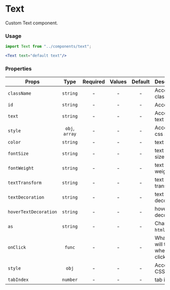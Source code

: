 # Text

Custom Text component.

### Usage

```js
import Text from "../components/text";
```

```jsx
<Text text="default text"/>
```

### Properties

| Props       |      Type      | Required | Values | Default | Description       |
| ----------- | :------------: | :------: | :----: | :-----: | ----------------- |
| `className` |    `string`    |    -     |   -    |    -    | Accepts class     |
| `id`        |    `string`    |    -     |   -    |    -    | Accepts id        |
| `text`        |    `string`    |    -     |   -    |    -    | Accepts text        |
| `style`     | `obj`, `array` |    -     |   -    |    -    | Accepts css style |
| `color`        |    `string`    |    -     |   -    |    -    | text color        |
| `fontSize`        |    `string`    |    -     |   -    |    -    | text font-size        |
| `fontWeight`        |    `string`    |    -     |   -    |    -    | text font-weight        |
| `textTransform`        |    `string`    |    -     |   -    |    -    | text text-transform        |
| `textDecoration`        |    `string`    |    -     |   -    |    -    | text text decoration        |
| `hoverTextDecoration`        |    `string`    |    -     |   -    |    -    | hover text-decoration        |
| `as`        |    `string`    |    -     |   -    |    -    | Change `html` tag        |
| `onClick`        |    `func`    |    -     |   -    |    -    | What the will trigger when clicked        |
| `style`        |    `obj`    |    -     |   -    |    -    | Accepts CSS style        |
| `tabIndex`        |    `number`    |    -     |   -    |    -    | tab index        |